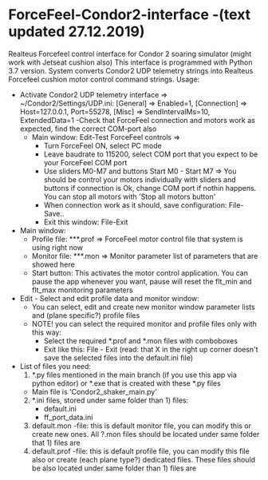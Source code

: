 # ForceFeel-Condor2-interface -(text updated 27.12.2019)
Realteus Forcefeel control interface for Condor 2 soaring simulator (might work with Jetseat cushion also)
This interface is programmed with Python 3.7 version.
System converts Condor2 UDP telemetry strings into Realteus Forcefeel cushion motor control command strings.
Usage:
- Activate Condor2 UDP telemetry interface => ~/Condor2/Settings/UDP.ini:
  [General] => Enabled=1, [Connection] => Host=127.0.0.1, Port=55278, [Misc] => SendIntervalMs=10, ExtendedData=1
-Check that ForceFeel connection and motors work as expected, find the correct COM-port also
  - Main window: Edit-Test ForceFeel controls =>
    - Turn ForceFeel ON, select PC mode
    - Leave baudrate to 115200, select COM port that you expect to be your ForceFeel COM port
    - Use sliders M0-M7 and buttons Start M0 - Start M7 => You should be control your motors individually with sliders and buttons if connection is Ok, change COM port if nothin happens. You can stop all motors with 'Stop all motors button'
    - When connection work as it should, save configuration: File-Save..
    - Exit this window: File-Exit
- Main window: 
    - Profile file: ***.prof => ForceFeel motor control file that system is using right now
    - Monitor file: ***.mon => Monitor parameter list of parameters that are showed here
    - Start button: This activates the motor control application. You can pause the app whenever you want, pause will reset the flt_min and flt_max monitoring parameters
 - Edit - Select and edit profile data and monitor window:
      -  You can select, edit and create new monitor window parameter lists and (plane specific?) profile files
      - NOTE! you can select the required monitor and profile files only with this way:
         - Select the required *.prof and *.mon  files with comboboxes
         - Exit like this: File - Exit (read: that X in the right up corner doesn't save the selected files into the default.ini file)
  - List of files you need:
    1) *.py files mentioned in the main branch  (if you use this app via python editor) or *.exe that is created with these *.py files
      - Main file is 'Condor2_shaker_main.py'
    2) *.ini files, stored under same folder than 1) files:
        - default.ini
        - ff_port_data.ini
    3) default.mon -file: this is default monitor file, you can modify this or create new ones. All ?.mon files should be located under same folder that 1) files are 
    4) default.prof -file: this is default profile file, you can modify this file also or create (each plane type?) dedicated files. These files should be also located under same folder than 1) files are 
